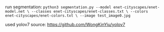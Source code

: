 run segmentation:
`python3 segmentation.py --model enet-cityscapes/enet-model.net \
	--classes enet-cityscapes/enet-classes.txt \
	--colors enet-cityscapes/enet-colors.txt \
	--image test_image0.jpg`
	
used yolov7 source:
https://github.com/WongKinYiu/yolov7
